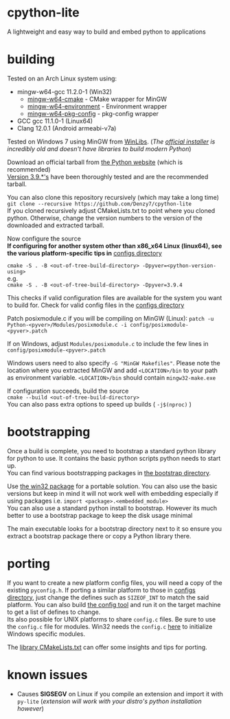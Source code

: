 # cpython-lite

A lightweight and easy way to build and embed python to applications
# building

Tested on an Arch Linux system using:
- mingw-w64-gcc 11.2.0-1 (Win32)
  - [mingw-w64-cmake](https://aur.archlinux.org/packages/mingw-w64-cmake) - CMake wrapper for MinGW
  - [mingw-w64-environment](https://aur.archlinux.org/packages/mingw-w64-environment) - Environment wrapper
  - [mingw-w64-pkg-config](https://aur.archlinux.org/packages/mingw-w64-pkg-config) - pkg-config wrapper
- GCC gcc 11.1.0-1 (Linux64)
- Clang 12.0.1 (Android armeabi-v7a)

Tested on Windows 7 using MinGW from [WinLibs](https://winlibs.com). (*The [official installer](https://sourceforge.net/projects/mingw-w64/files/Toolchains%20targetting%20Win32/Personal%20Builds/mingw-builds/) is incredibly old and doesn't have libraries to build modern Python*)

Download an official tarball from [the Python website](https://www.python.org/downloads/source/) (which is recommended)  
[Version 3.9.*'s](https://www.python.org/ftp/python/) have been thoroughly tested and are the recommended tarball.

You can also clone this repository recursively (which may take a long time)  
`git clone --recursive https://github.com/Denzy7/cpython-lite`  
If you cloned recursively adjust CMakeLists.txt to point where you cloned python. Otherwise, change the version numbers to the version of the downloaded and extracted tarball.

Now configure the source  
**If configuring for another system other than x86_x64 Linux (linux64), see the various platform-specific tips in** [configs directory](config) 

`cmake -S . -B <out-of-tree-build-directory> -Dpyver=<python-version-using>`  
e.g.  
`cmake -S . -B <out-of-tree-build-directory> -Dpyver=3.9.4`  

This checks if valid configuration files are available for the system you want to build for. Check for valid config files in the [configs directory](config/)  

Patch posixmodule.c if you will be compiling on MinGW (Linux):
`patch -u Python-<pyver>/Modules/posixmodule.c -i config/posixmodule-<pyver>.patch`

If on Windows, adjust `Modules/posixmodule.c` to include the few lines in `config/posixmodule-<pyver>.patch`

Windows users need to also specify `-G "MinGW Makefiles"`. Please note the location where you extracted MinGW and add `<LOCATION>/bin` to your path as environment variable. `<LOCATION>/bin` should contain `mingw32-make.exe`  

If configuration succeeds, build the source  
`cmake --build <out-of-tree-build-directory>`  
You can also pass extra options to speed up builds ( `-j$(nproc)` )

# bootstrapping

Once a build is complete, you need to bootstrap a standard python library for python to use. It contains the basic python scripts python needs to start up.  
You can find various bootstrapping packages in [the bootstrap directory](bootstraping).  

Use [the win32 package](bootstraping/bootstrap-packaging-win32.tar.xz) for a portable solution. You can also use the basic versions but keep in mind it will not work well with embedding especially if using packages i.e. `import <package>.<embedded_module>`  
You can also use a standard python install to bootstrap. However its much better to use a bootstrap package to keep the disk usage minimal  

The main executable looks for a bootstrap directory next to it so ensure you extract a bootstrap package there or copy a Python library there.

# porting

If you want to create a new platform config files, you will need a copy of the existing `pyconfig.h`. If porting a similar platform to those in [configs directory](config), just change the defines such as `SIZEOF_INT` to match the said platform. You can also build [the config tool](config/pyconfig-tool.c) and run it on the target machine to get a list of defines to change.  
Its also possible for UNIX platforms to share `config.c` files. Be sure to use the `config.c` file for modules. Win32 needs the `config.c` [here](config/win32) to initialize Windows specific modules.  

The [library CMakeLists.txt](cmake-python/CMakeLists.txt) can offer some insights and tips for porting.

# known issues

- Causes **SIGSEGV** on Linux if you compile an extension and import it with `py-lite` (*extension will work with your distro's python installation however*)
